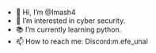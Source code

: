 - 👋 Hi, I’m @Imash4
- 👀 I’m interested in cyber security.
- 📚 I’m currently learning python.
- 📫 How to reach me:  Discord:m.efe_unal

<!---
Imash4/Imash4 is a ✨ special ✨ repository because its `README.md` (this file) appears on your GitHub profile.
You can click the Preview link to take a look at your changes.
--->
